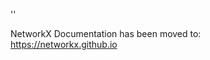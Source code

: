 '<meta http-equiv="refresh" content="0; URL=https://networkx.github.io/documentation/latest/./_modules/networkx/utils/union_find.html">'

NetworkX Documentation has been moved to:<br><a href="https://networkx.github.io">https://networkx.github.io</a>
